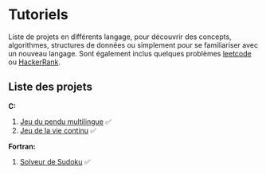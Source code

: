 # Tutoriels

Liste de projets en différents langage, pour découvrir des concepts, algorithmes, structures de données ou
simplement pour se familiariser avec un nouveau langage. Sont également inclus quelques problèmes [leetcode](https://leetcode.com/) ou [HackerRank](https://www.hackerrank.com/).

## Liste des projets

**C:**

1. [Jeu du pendu multilingue](c/pendu/) ✅
2. [Jeu de la vie continu](c/smoothlife/) ✅

**Fortran:**

1. [Solveur de Sudoku](fortran/sudoku/) ✅

